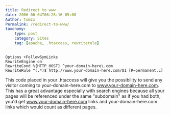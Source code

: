 ```yaml
---
title: Redirect to www
date: 2006-06-04T06:28:16-05:00
Author: tomzx
Permalink: /redirect-to-www/
taxonomy:
    type: post
    category: Sites
    tag: [apache, .htaccess, rewriterule]
---
```


<pre><code class="apache">Options +FollowSymLinks
RewriteEngine on
RewriteCond %{HTTP_HOST} ^your-domain-here\.com
RewriteRule ^(.*)$ http://www.your-domain-here.com/$1 [R=permanent,L]
</code></pre>

This code placed in your .htaccess will give you the possibility to send any visitor coming to your-domain-here.com to www.your-domain-here.com. This has a great advantage especially with search engines because all your pages will be referenced under the same "subdomain" as if you had both, you'd get www.your-domain-here.com links and your-domain-here.com links which would count as different pages.
